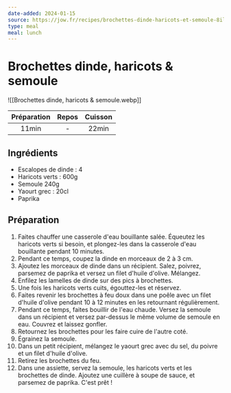 ```yaml
---
date-added: 2024-01-15
source: https://jow.fr/recipes/brochettes-dinde-haricots-et-semoule-8il409afg3eokpaf0p5b
type: meal
meal: lunch
---
```


# Brochettes dinde, haricots & semoule

![[Brochettes dinde, haricots & semoule.webp]]

| Préparation | Repos | Cuisson |
|:-----------:|:-----:|:-------:|
|    11min    |   -   |  22min  |

## Ingrédients

- Escalopes de dinde : 4
- Haricots verts : 600g
- Semoule 240g
- Yaourt grec : 20cl
- Paprika

## Préparation

1. Faites chauffer une casserole d'eau bouillante salée. Équeutez les haricots verts si besoin, et plongez-les dans la casserole d'eau bouillante pendant 10 minutes.
2. Pendant ce temps, coupez la dinde en morceaux de 2 à 3 cm.
3. Ajoutez les morceaux de dinde dans un récipient. Salez, poivrez, parsemez de paprika et versez un filet d'huile d'olive. Mélangez.
4. Enfilez les lamelles de dinde sur des pics à brochettes.
5. Une fois les haricots verts cuits, égouttez-les et réservez.
6. Faites revenir les brochettes à feu doux dans une poêle avec un filet d'huile d'olive pendant 10 à 12 minutes en les retournant régulièrement.
7. Pendant ce temps, faites bouillir de l'eau chaude. Versez la semoule dans un récipient et versez par-dessus le même volume de semoule en eau. Couvrez et laissez gonfler.
8. Retournez les brochettes pour les faire cuire de l'autre coté.
9. Égrainez la semoule.
10. Dans un petit récipient, mélangez le yaourt grec avec du sel, du poivre et un filet d'huile d'olive.
11. Retirez les brochettes du feu.
12. Dans une assiette, servez la semoule, les haricots verts et les brochettes de dinde. Ajoutez une cuillère à soupe de sauce, et parsemez de paprika. C'est prêt !
